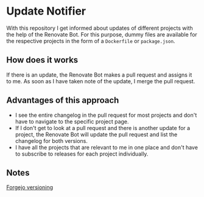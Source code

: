 # Update Notifier

With this repository I get informed about updates of different projects with the help of the Renovate Bot. For this purpose, dummy files are available for the respective projects in the form of a `Dockerfile` or `package.json`.

## How does it works

If there is an update, the Renovate Bot makes a pull request and assigns it to me. As soon as I have taken note of the update, I merge the pull request.

## Advantages of this approach

- I see the entire changelog in the pull request for most projects and don't have to navigate to the specific project page.
- If I don't get to look at a pull request and there is another update for a project, the Renovate Bot will update the pull request and list the changelog for both versions.
- I have all the projects that are relevant to me in one place and don't have to subscribe to releases for each project individually.

## Notes

[Forgejo versioning](https://github.com/renovatebot/renovate/discussions/20561)
